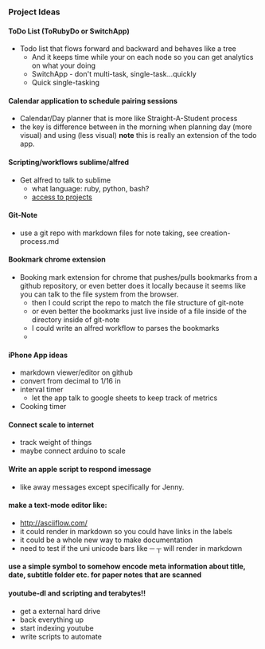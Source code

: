 ### Project Ideas

#### ToDo List (ToRubyDo or SwitchApp)

* Todo list that flows forward and backward and behaves like a tree
  * And it keeps time while your on each node so you can get analytics on what your doing
  * SwitchApp - don't multi-task, single-task...quickly
  * Quick single-tasking

#### Calendar application to schedule pairing sessions
* Calendar/Day planner that is more like Straight-A-Student process
* the key is difference between in the morning when planning day (more visual) and using (less visual) **note** this is really an extension of the todo app.

#### Scripting/workflows sublime/alfred

* Get alfred to talk to sublime
  * what language: ruby, python, bash?
  * [access to projects](https://github.com/deanishe/alfred-sublime-text/issues/4#issuecomment-218190258)

#### Git-Note
* use a git repo with markdown files for note taking, see creation-process.md

#### Bookmark chrome extension

* Booking mark extension for chrome that pushes/pulls bookmarks from a github repository, or even better does it locally because it seems like you can talk to the file system from the browser.
  * then I could script the repo to match the file structure of git-note
  * or even better the bookmarks just live inside of a file inside of the directory inside of git-note
  * I could write an alfred workflow to parses the bookmarks
  * 

#### iPhone App ideas

* markdown viewer/editor on github
* convert from decimal to 1/16 in
* interval timer
    * let the app talk to google sheets to keep track of metrics
* Cooking timer

#### Connect scale to internet
* track weight of things
* maybe connect arduino to scale

#### Write an apple script to respond imessage
* like away messages except specifically for Jenny.

#### make a text-mode editor like:
* http://asciiflow.com/
* it could render in markdown so you could have links in the labels
* it could be a whole new way to make documentation
* need to test if the uni unicode bars like ─ ┬ will render in markdown

#### use a simple symbol to somehow encode meta information about title, date, subtitle folder etc. for paper notes that are scanned

#### youtube-dl and scripting and terabytes!!
* get a external hard drive
* back everything up
* start indexing youtube
 * write scripts to automate
